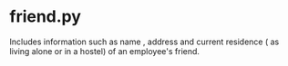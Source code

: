 # friend.py
Includes information such as name , address and current residence ( as living alone or in a hostel) of an employee's friend.
